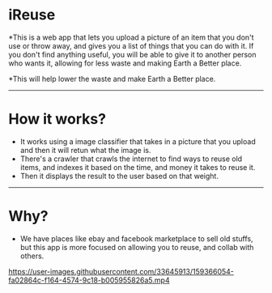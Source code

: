 # iReuse

*This is a web app that lets you upload a picture of an item that you don't use or throw away, and gives you a list of things that you can do with it. If you don't find anything useful, you will be able to give it to another person who wants it, allowing for less waste and making Earth a Better place.

*This will help lower the waste and make Earth a Better place.

---

# How it works?

* It works using a image classifier that takes in a picture that you upload and then it will retun what the image is.
* There's a crawler that crawls the internet to find ways to reuse old items, and indexes it based on the time, and money it takes to reuse it.
* Then it displays the result to the user based on that weight.

---

# Why?

* We have places like ebay and facebook marketplace to sell old stuffs, but this app
is more focused on allowing you to reuse, and collab with others.



https://user-images.githubusercontent.com/33645913/159366054-fa02864c-f164-4574-9c18-b005955826a5.mp4
